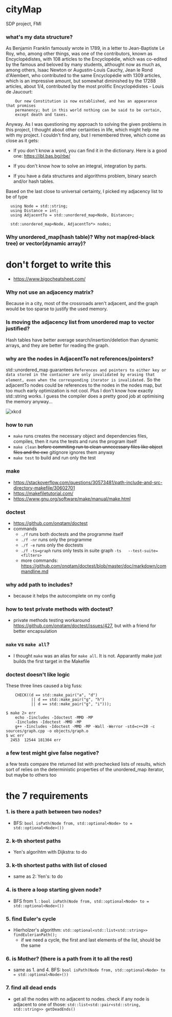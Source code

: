 # cityMap
SDP project, FMI
### what's my data structure?
As Benjamin Franklin famously wrote in 1789, in a letter to Jean-Baptiste Le Roy, 
who, among other things, was one of the contributors, known as Encyclopédistes,
with 108 articles to  the Encyclopédie, which was co-edited by the famous and
beloved by many students, althought now as much as, among others, Isaac Newton or
Augustin-Louis Cauchy, Jean le Rond d'Alembert, who contributed to the same 
Encyclopédie with 1309 articles, which is an impressive amount, but somewhat
diminished by the 17288 articles, about 1/4,  contributed by the most prolific
Encyclopédistes - Louis de Jaucourt:

```
    Our new Constitution is now established, and has an appearance that promises
    permanency; but in this world nothing can be said to be certain,
    except death and taxes.
```

Anyway.
As I was questioning my approach to solving the given problems in this project,
I thought about other certainties in life, which might help me with my project.
I couldn't find any, but I remembered three, which come as close as it gets:
- If you don't know a word, you can find it in the dictionary.
Here is a good one: https://ibl.bas.bg/rbe/

- If you don't know how to solve an integral, integration by parts.

- If you have a data structures and algorithms problem,
binary search and/or hash tables.

Based on the last close to universal certainty, I picked my adjacency list to be of type
```
  using Node = std::string;
  using Distance = int;
  using AdjacentTo = std::unordered_map<Node, Distance>;

  std::unordered_map<Node, AdjacentTo*> nodes;

```
### Why unordered_map(hash table)? Why not map(red-black tree) or vector(dynamic array)?
# don't forget to write this
- https://www.bigocheatsheet.com/

### Why not use an adjacency matrix?
Because in a city, most of the crossroads aren't adjacent, and the graph would be
too sparse to justify the used memory.

### Is moving the adjacency list from unordered map to vector justified?
Hash tables have better average search/insertion/deletion than dynamic arrays,
and they are better for reading the graph. 

### why are the nodes in AdjacentTo not references/pointers?
std::unordered_map guarantees  ` References and pointers to either key or data
stored in the container are only invalidated by erasing that element, even when
the corresponding iterator is invalidated. ` So the adjacentTo nodes could be
references to the nodes in the nodes map, but too much early optimization
is not cool.
Plus I don't know how exactly std::string works.
I guess the compiler does a pretty good job at optimising the memory anyway...

![xkcd](https://imgs.xkcd.com/comics/optimization.png)

### how to run
- `make` runs creates the necessary object and dependencies files,
    compiles, then it runs the tests and runs the program itself
- `make clean` ~~before commiting run  to clean unnecessary files like
    object files and the exe~~ gitignore ignores them anyway
- `make test` to build and run only the test

### make
- https://stackoverflow.com/questions/30573481/path-include-and-src-directory-makefile/30602701
- https://makefiletutorial.com/
- https://www.gnu.org/software/make/manual/make.html

### doctest
- https://github.com/onqtam/doctest 
- commands
    - `./f` runs both doctests and the programme itself
    - `./f -nr` runs only the programme
    - `./f -e` runs only the doctests
    - `./f -ts=graph` runs only tests in suite graph `-ts   --test-suite=<filters>`
    - more commands: https://github.com/onqtam/doctest/blob/master/doc/markdown/commandline.md

### why add path to includes?
- because it helps the autocomplete on my config
   
### how to test private methods with doctest?
- private methods testing workaround https://github.com/onqtam/doctest/issues/427,
but with a friend for better encapsulation

### `make` vs `make all`?
- I thought `make` was an alias for `make all`. It is not. Apparantly make just builds
the first target in the Makefile

### doctest doesn't like logic
These three lines caused a big fuss:
```
    CHECK((d == std::make_pair("a", "d")
           || d == std::make_pair("g", "h")
           || d == std::make_pair("g", "i")));

```

```
$ make 2> err
    echo -Iincludes -Idoctest -MMD -MP
    -Iincludes -Idoctest -MMD -MP
    g++ -Iincludes -Idoctest -MMD -MP -Wall -Werror -std=c++20 -c sources/graph.cpp -o objects/graph.o
$ wc err
  2453  12544 181304 err

```

### a few test might give false negative?
a few tests compare the returned list with prechecked lists of results,
which sort of relies on the deterministic properties of the unordered_map iterator,
but maybe to others too

# the 7 requirements

### 1. is there a path between two nodes?
- BFS:
`bool isPath(Node from, std::optional<Node> to = std::optional<Node>())`

### 2. k-th shortest paths
- Yen's algorihtm with Dijkstra: to do

### 3. k-th shortest paths with list of closed
- same as 2: Yen's: to do

### 4. is there a loop starting given node?
- BFS from 1. :
`bool isPath(Node from, std::optional<Node> to = std::optional<Node>())`

### 5. find Euler's cycle
- Hierholzer's algorithm: 
`std::optional<std::list<std::string>> findEulerianPath();`
    - if we need a cycle, the first and last elements of the list, should be the same

### 6. is Mother? (there is a path from it to all the rest)
- same as 1. and 4. BFS:
`bool isPath(Node from, std::optional<Node> to = std::optional<Node>())`

### 7. find all dead ends
- get all the nodes with no adjacent to nodes. check if any node 
is adjacent to one of those:
`std::list<std::pair<std::string, std::string>> getDeadEnds()`

